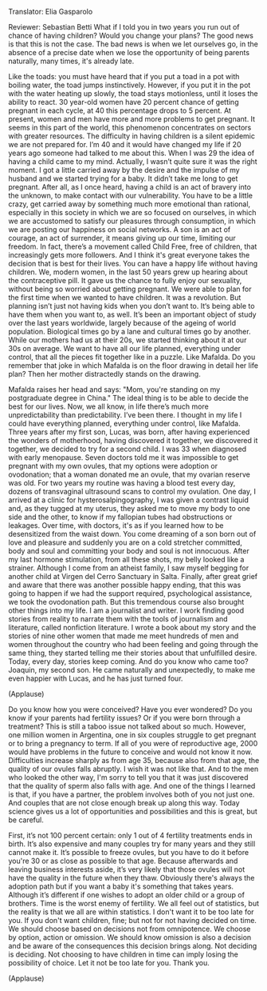

Translator: Elia Gasparolo

Reviewer: Sebastian Betti
What if I told you in two years
you run out of chance of having children?
Would you change your plans?
The good news is that this is not the case.
The bad news is when we let ourselves go,
in the absence of a precise date
when we lose the opportunity
of being parents naturally,
many times, it&#39;s already late.

Like the toads: you must have heard
that if you put a toad
in a pot with boiling water,
the toad jumps instinctively.
However, if you put it in the pot
with the water heating up slowly,
the toad stays motionless, until
it loses the ability to react.
30 year-old women have 20 percent chance
of getting pregnant in each cycle,
at 40 this percentage drops to 5 percent.
At present, women and men
have more and more problems
to get pregnant.
It seems in this part of the world,
this phenomenon
concentrates on sectors
with greater resources.
The difficulty in having children
is a silent epidemic
we are not prepared for.
I’m 40 and it would have
changed my life if 20 years ago
someone had talked to me about this.
When I was 29 the idea of having a child
came to my mind.
Actually, I wasn’t quite sure
it was the right moment.
I got a little carried away by the desire
and the impulse of my husband
and we started trying for a baby.
It didn’t take me long to get pregnant.
After all, as I once heard,
having a child is an act of bravery
into the unknown,
to make contact with
our vulnerability.
You have to be a little crazy,
get carried away by something
much more emotional than rational,
especially in this society
in which we are so focused
on ourselves,
in which we are accustomed
to satisfy our pleasures
through consumption,
in which we are posting
our happiness on social networks.
A son is an act of courage,
an act of surrender,
it means giving up our time,
limiting our freedom.
In fact, there’s a movement
called Child Free, free of children,
that increasingly gets more followers.
And I think it&#39;s great
everyone takes the decision
that is best for their lives.
You can have a happy life
without having children.
We, modern women,
in the last 50 years grew up
hearing about the contraceptive pill.
It gave us the chance to fully enjoy
our sexuality,
without being so worried about
getting pregnant.
We were able to plan for the first time
when we wanted to have children.
It was a revolution.
But planning isn’t just not having kids
when you don’t want to.
It‘s being able to have them
when you want to, as well.
It’s been an important object of study
over the last years worldwide,
largely because of the
ageing of world population.
Biological times go by a lane
and cultural times go by another.
While our mothers
had us at their 20s,
we started thinking about it
at our 30s on average.
We want to have all our
life planned, everything under control,
that all the pieces fit together
like in a puzzle.
Like Mafalda.
Do you remember that joke
in which Mafalda
is on the floor drawing
in detail her life plan?
Then her mother distractedly
stands on the drawing.

Mafalda raises her head and says:
&quot;Mom, you&#39;re standing
on my postgraduate degree in China.&quot;
The ideal thing is to be able to decide
the best for our lives.
Now, we all know,
in life there’s much more
unpredictability than predictability.
I’ve been there.
I thought in my life
I could have everything planned,
everything under control, like Mafalda.
Three years after my first son,
Lucas, was born,
after having experienced the wonders
of motherhood,
having discovered it together,
we discovered it together,
we decided to try for a second child.
I was 33 when diagnosed
with early menopause.
Seven doctors told me it was impossible
to get pregnant with my own ovules,
that my options were adoption
or ovodonation;
that a woman donated me an ovule,
that my ovarian reserve was old.
For two years my routine was
having a blood test every day,
dozens of transvaginal ultrasound
scans to control my ovulation.
One day, I arrived at a clinic for
hysterosalpingography,
I was given a contrast liquid
and, as they tugged at my uterus,
they asked me to move my body
to one side and the other,
to know if my fallopian tubes had
obstructions or leakages.
Over time, with doctors,
it&#39;s as if you learned
how to be desensitized from the waist down.
You come dreaming of a son
born out of love and pleasure
and suddenly you are on a cold stretcher
committed, body and soul
and committing your body and soul
is not innocuous.
After my last hormone stimulation,
from all these shots,
my belly looked like a strainer.
Although I come from an atheist family,
I saw myself begging for another child
at Virgen del Cerro Sanctuary in Salta.
Finally, after great grief
and aware that there was
another possible happy ending,
that this was going to happen
if we had the support required,
psychological assistance,
we took the ovodonation path.
But this tremendous course
also brought other things into my life.
I am a journalist and writer.
I work finding good stories from reality
to narrate them with the tools
of journalism and literature,
called nonfiction literature.
I wrote a book about my story
and the stories of nine other women
that made me meet
hundreds of men and women
throughout the country
who had been feeling
and going through the same thing,
they started telling me their stories
about that unfulfilled desire.
Today, every day, stories keep coming.
And do you know who came too?
Joaquin, my second son.
He came naturally and unexpectedly,
to make me even happier with Lucas,
and he has just turned four.

(Applause)

Do you know how you were conceived?
Have you ever wondered?
Do you know if your parents
had fertility issues?
Or if you were born through a treatment?
This is still a taboo issue
not talked about so much.
However, one million women in Argentina,
one in six couples
struggle to get pregnant
or to bring a pregnancy to term.
If all of you were of reproductive age,
2000 would have problems in the future
to conceive and would not know it now.
Difficulties increase sharply
as from age 35,
because also from that age,
the quality of our ovules falls abruptly.
I wish it was not like that.
And to the men who looked the other way,
I&#39;m sorry to tell you that
it was just discovered that
the quality of sperm also falls with age.
And one of the things I learned
is that, if you have a partner,
the problem involves both of you
not just one.
And couples that are not close enough
break up along this way.
Today science gives us
a lot of opportunities and possibilities
and this is great, but be careful.

First, it’s not 100 percent certain:
only 1 out of 4 fertility treatments
ends in birth.
It’s also expensive and
many couples try for many years
and they still cannot make it.
It’s possible to freeze ovules,
but you have to do it before you&#39;re 30
or as close as possible to that age.
Because afterwards and
leaving business interests aside,
it’s very likely that those ovules
will not have the quality in the future
when they thaw.
Obviously there&#39;s always the adoption path
but if you want a baby
it&#39;s something that takes years.
Although it’s different
if one wishes to adopt an older child
or a group of brothers.
Time is the worst enemy of fertility.
We all feel out of statistics,
but the reality is that
we all are within statistics.
I don&#39;t want it to be too late for you.
If you don&#39;t want children, fine;
but not for not having decided on time.
We should choose based on decisions
not from omnipotence.
We choose by option, action or omission.
We should know omission is also a decision
and be aware of the consequences
this decision brings along.
Not deciding is deciding.
Not choosing to have children in time
can imply losing the possibility of choice.
Let it not be too late for you.
Thank you.

(Applause)

